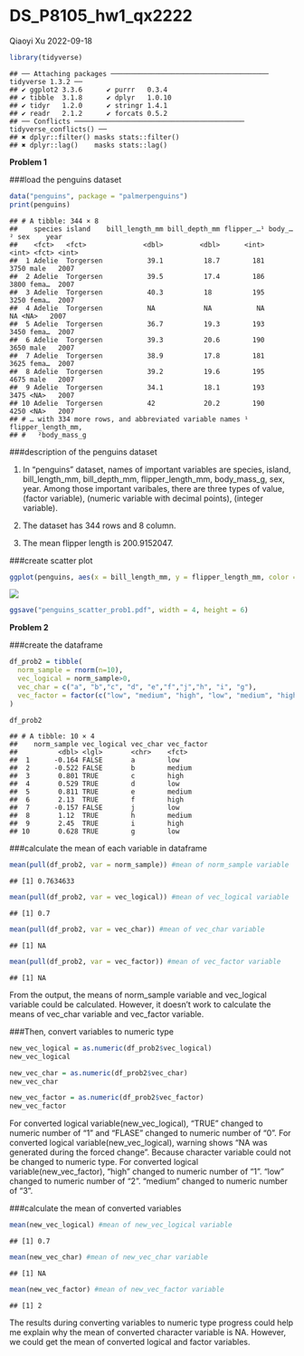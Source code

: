 DS_P8105_hw1_qx2222
================
Qiaoyi Xu
2022-09-18

``` r
library(tidyverse)
```

    ## ── Attaching packages ─────────────────────────────────────── tidyverse 1.3.2 ──
    ## ✔ ggplot2 3.3.6      ✔ purrr   0.3.4 
    ## ✔ tibble  3.1.8      ✔ dplyr   1.0.10
    ## ✔ tidyr   1.2.0      ✔ stringr 1.4.1 
    ## ✔ readr   2.1.2      ✔ forcats 0.5.2 
    ## ── Conflicts ────────────────────────────────────────── tidyverse_conflicts() ──
    ## ✖ dplyr::filter() masks stats::filter()
    ## ✖ dplyr::lag()    masks stats::lag()

**Problem 1**

\###load the penguins dataset

``` r
data("penguins", package = "palmerpenguins")
print(penguins) 
```

    ## # A tibble: 344 × 8
    ##    species island    bill_length_mm bill_depth_mm flipper_…¹ body_…² sex    year
    ##    <fct>   <fct>              <dbl>         <dbl>      <int>   <int> <fct> <int>
    ##  1 Adelie  Torgersen           39.1          18.7        181    3750 male   2007
    ##  2 Adelie  Torgersen           39.5          17.4        186    3800 fema…  2007
    ##  3 Adelie  Torgersen           40.3          18          195    3250 fema…  2007
    ##  4 Adelie  Torgersen           NA            NA           NA      NA <NA>   2007
    ##  5 Adelie  Torgersen           36.7          19.3        193    3450 fema…  2007
    ##  6 Adelie  Torgersen           39.3          20.6        190    3650 male   2007
    ##  7 Adelie  Torgersen           38.9          17.8        181    3625 fema…  2007
    ##  8 Adelie  Torgersen           39.2          19.6        195    4675 male   2007
    ##  9 Adelie  Torgersen           34.1          18.1        193    3475 <NA>   2007
    ## 10 Adelie  Torgersen           42            20.2        190    4250 <NA>   2007
    ## # … with 334 more rows, and abbreviated variable names ¹​flipper_length_mm,
    ## #   ²​body_mass_g

\###description of the penguins dataset

1.  In “penguins” dataset, names of important variables are species,
    island, bill_length_mm, bill_depth_mm, flipper_length_mm,
    body_mass_g, sex, year. Among those important varibales, there are
    three types of value, <fctr>(factor variable), <dbl>(numeric
    variable with decimal points), <int>(integer variable).

2.  The dataset has 344 rows and 8 column.

3.  The mean flipper length is 200.9152047.

\###create scatter plot

``` r
ggplot(penguins, aes(x = bill_length_mm, y = flipper_length_mm, color = species)) + geom_point()
```

![](DS_P8105_hw1_qx2222_files/figure-gfm/unnamed-chunk-3-1.png)<!-- -->

``` r
ggsave("penguins_scatter_prob1.pdf", width = 4, height = 6)
```

**Problem 2**

\###create the dataframe

``` r
df_prob2 = tibble(
  norm_sample = rnorm(n=10),
  vec_logical = norm_sample>0,
  vec_char = c("a", "b","c", "d", "e","f","j","h", "i", "g"),
  vec_factor = factor(c("low", "medium", "high", "low", "medium", "high","low", "medium", "high", "low"))
)

df_prob2
```

    ## # A tibble: 10 × 4
    ##    norm_sample vec_logical vec_char vec_factor
    ##          <dbl> <lgl>       <chr>    <fct>     
    ##  1      -0.164 FALSE       a        low       
    ##  2      -0.522 FALSE       b        medium    
    ##  3       0.801 TRUE        c        high      
    ##  4       0.529 TRUE        d        low       
    ##  5       0.811 TRUE        e        medium    
    ##  6       2.13  TRUE        f        high      
    ##  7      -0.157 FALSE       j        low       
    ##  8       1.12  TRUE        h        medium    
    ##  9       2.45  TRUE        i        high      
    ## 10       0.628 TRUE        g        low

\###calculate the mean of each variable in dataframe

``` r
mean(pull(df_prob2, var = norm_sample)) #mean of norm_sample variable
```

    ## [1] 0.7634633

``` r
mean(pull(df_prob2, var = vec_logical)) #mean of vec_logical variable
```

    ## [1] 0.7

``` r
mean(pull(df_prob2, var = vec_char)) #mean of vec_char variable
```

    ## [1] NA

``` r
mean(pull(df_prob2, var = vec_factor)) #mean of vec_factor variable
```

    ## [1] NA

From the output, the means of norm_sample variable and vec_logical
variable could be calculated. However, it doesn’t work to calculate the
means of vec_char variable and vec_factor variable.

\###Then, convert variables to numeric type

``` r
new_vec_logical = as.numeric(df_prob2$vec_logical)
new_vec_logical

new_vec_char = as.numeric(df_prob2$vec_char)
new_vec_char

new_vec_factor = as.numeric(df_prob2$vec_factor)
new_vec_factor
```

For converted logical variable(new_vec_logical), “TRUE” changed to
numeric number of “1” and “FLASE” changed to numeric number of “0”. For
converted logical variable(new_vec_logical), warning shows “NA was
generated during the forced change”. Because character variable could
not be changed to numeric type. For converted logical
variable(new_vec_factor), “high” changed to numeric number of “1”. “low”
changed to numeric number of “2”. “medium” changed to numeric number of
“3”.

\###calculate the mean of converted variables

``` r
mean(new_vec_logical) #mean of new_vec_logical variable
```

    ## [1] 0.7

``` r
mean(new_vec_char) #mean of new_vec_char variable
```

    ## [1] NA

``` r
mean(new_vec_factor) #mean of new_vec_factor variable
```

    ## [1] 2

The results during converting variables to numeric type progress could
help me explain why the mean of converted character variable is NA.
However, we could get the mean of converted logical and factor
variables.
